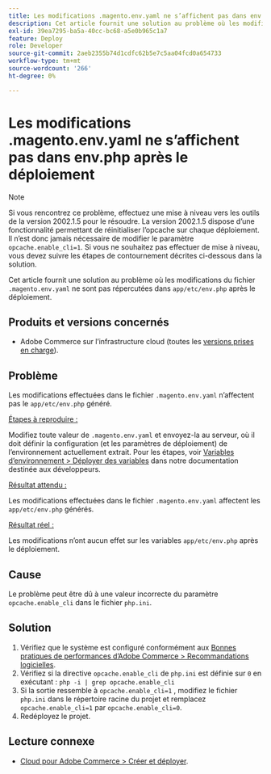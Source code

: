 ```yaml
---
title: Les modifications .magento.env.yaml ne s’affichent pas dans env.php après le déploiement
description: Cet article fournit une solution au problème où les modifications du fichier .magento.env.yaml ne sont pas répercutées dans app/etc/env.php après le déploiement.
exl-id: 39ea7295-ba5a-40cc-bc68-a5e0b965c1a7
feature: Deploy
role: Developer
source-git-commit: 2aeb2355b74d1cdfc62b5e7c5aa04fcd0a654733
workflow-type: tm+mt
source-wordcount: '266'
ht-degree: 0%

---
```


# Les modifications .magento.env.yaml ne s’affichent pas dans env.php après le déploiement

>[!NOTE]
>
>Si vous rencontrez ce problème, effectuez une mise à niveau vers les outils de la version 2002.1.5 pour le résoudre. La version 2002.1.5 dispose d’une fonctionnalité permettant de réinitialiser l’opcache sur chaque déploiement. Il n’est donc jamais nécessaire de modifier le paramètre `opcache.enable_cli=1`. Si vous ne souhaitez pas effectuer de mise à niveau, vous devez suivre les étapes de contournement décrites ci-dessous dans la solution.

Cet article fournit une solution au problème où les modifications du fichier `.magento.env.yaml` ne sont pas répercutées dans `app/etc/env.php` après le déploiement.

## Produits et versions concernés

* Adobe Commerce sur l’infrastructure cloud (toutes les [versions prises en charge](https://magento.com/sites/default/files/magento-software-lifecycle-policy.pdf)).

## Problème

Les modifications effectuées dans le fichier `.magento.env.yaml` n’affectent pas le `app/etc/env.php` généré.

<u>Étapes à reproduire :</u>

Modifiez toute valeur de `.magento.env.yaml` et envoyez-la au serveur, où il doit définir la configuration (et les paramètres de déploiement) de l’environnement actuellement extrait. Pour les étapes, voir [Variables d’environnement > Déployer des variables](https://experienceleague.adobe.com/en/docs/commerce-cloud-service/user-guide/configure/env/stage/variables-deploy) dans notre documentation destinée aux développeurs.

<u>Résultat attendu :</u>

Les modifications effectuées dans le fichier `.magento.env.yaml` affectent les `app/etc/env.php` générés.

<u>Résultat réel :</u>

Les modifications n’ont aucun effet sur les variables `app/etc/env.php` après le déploiement.

## Cause

Le problème peut être dû à une valeur incorrecte du paramètre `opcache.enable_cli` dans le fichier `php.ini`.

## Solution

1. Vérifiez que le système est configuré conformément aux [Bonnes pratiques de performances d’Adobe Commerce > Recommandations logicielles](https://experienceleague.adobe.com/en/docs/commerce-operations/performance-best-practices/software).
1. Vérifiez si la directive `opcache.enable_cli` de `php.ini` est définie sur `0` en exécutant : `php -i | grep opcache.enable_cli`
1. Si la sortie ressemble à `opcache.enable_cli=1` , modifiez le fichier `php.ini` dans le répertoire racine du projet et remplacez `opcache.enable_cli=1` par `opcache.enable_cli=0`.
1. Redéployez le projet.

## Lecture connexe

* [Cloud pour Adobe Commerce > Créer et déployer](https://experienceleague.adobe.com/en/docs/commerce-cloud-service/user-guide/configure/env/configure-env-yaml).
